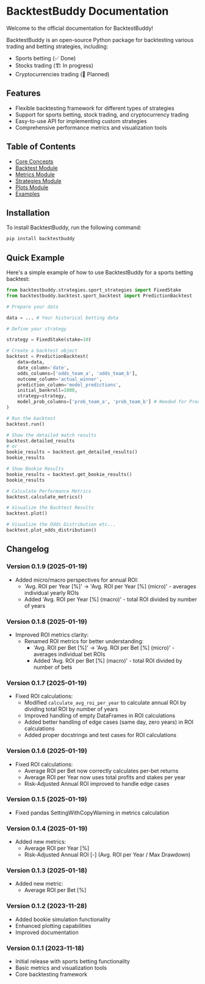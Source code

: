# BacktestBuddy Documentation

Welcome to the official documentation for BacktestBuddy!

BacktestBuddy is an open-source Python package for backtesting various trading and betting strategies, including:

- Sports betting (✅ Done)
- Stocks trading (🏗️ In progress)
- Cryptocurrencies trading (🔮 Planned)

## Features

- Flexible backtesting framework for different types of strategies
- Support for sports betting, stock trading, and cryptocurrency trading
- Easy-to-use API for implementing custom strategies
- Comprehensive performance metrics and visualization tools

## Table of Contents

- [Core Concepts](core-concepts.md)
- [Backtest Module](backtest-module.md)
- [Metrics Module](metrics-module.md)
- [Strategies Module](strategies-module.md)
- [Plots Module](plots-module.md)
- [Examples](examples.md)

## Installation

To install BacktestBuddy, run the following command:

```bash
pip install backtestbuddy
```

## Quick Example

Here's a simple example of how to use BacktestBuddy for a sports betting backtest:

```python
from backtestbuddy.strategies.sport_strategies import FixedStake
from backtestbuddy.backtest.sport_backtest import PredictionBacktest

# Prepare your data

data = ... # Your historical betting data

# Define your strategy

strategy = FixedStake(stake=10)

# Create a backtest object
backtest = PredictionBacktest(
    data=data,
    date_column='date',
    odds_columns=['odds_team_a', 'odds_team_b'],
    outcome_column='actual_winner',
    prediction_column='model_predictions',
    initial_bankroll=1000,
    strategy=strategy,
    model_prob_columns=['prob_team_a', 'prob_team_b'] # Needed for PredictionBacktest in combination with Kelly Strategy. Not needed for ModelBacktest in combination with Kelly Strategy, because the model probabiliies will be calculated by the model or if the Strategy does not require model probabilities, like Fixed Stake.
)

# Run the backtest
backtest.run()    

# Show the detailed match results
backtest.detailed_results
# or
bookie_results = backtest.get_detailed_results()
bookie_results

# Show Bookie Results
bookie_results = backtest.get_bookie_results()
bookie_results

# Calculate Performance Metrics
backtest.calculate_metrics()

# Visualize the Backtest Results
backtest.plot()

# Visualize the Odds Distribution etc...
backtest.plot_odds_distribution()

```

## Changelog

### Version 0.1.9 (2025-01-19)
- Added micro/macro perspectives for annual ROI:
  - 'Avg. ROI per Year [%]' → 'Avg. ROI per Year [%] (micro)' - averages individual yearly ROIs
  - Added 'Avg. ROI per Year [%] (macro)' - total ROI divided by number of years

### Version 0.1.8 (2025-01-19)
- Improved ROI metrics clarity:
  - Renamed ROI metrics for better understanding:
    - 'Avg. ROI per Bet [%]' → 'Avg. ROI per Bet [%] (micro)' - averages individual bet ROIs
    - Added 'Avg. ROI per Bet [%] (macro)' - total ROI divided by number of bets

### Version 0.1.7 (2025-01-19)
- Fixed ROI calculations:
  - Modified `calculate_avg_roi_per_year` to calculate annual ROI by dividing total ROI by number of years
  - Improved handling of empty DataFrames in ROI calculations
  - Added better handling of edge cases (same day, zero years) in ROI calculations
  - Added proper docstrings and test cases for ROI calculations

### Version 0.1.6 (2025-01-19)
- Fixed ROI calculations:
  - Average ROI per Bet now correctly calculates per-bet returns
  - Average ROI per Year now uses total profits and stakes per year
  - Risk-Adjusted Annual ROI improved to handle edge cases

### Version 0.1.5 (2025-01-19)
- Fixed pandas SettingWithCopyWarning in metrics calculation

### Version 0.1.4 (2025-01-19)
- Added new metrics:
  - Average ROI per Year [%]
  - Risk-Adjusted Annual ROI [-] (Avg. ROI per Year / Max Drawdown)

### Version 0.1.3 (2025-01-18)
- Added new metric:
  - Average ROI per Bet [%]

### Version 0.1.2 (2023-11-28)
- Added bookie simulation functionality
- Enhanced plotting capabilities
- Improved documentation

### Version 0.1.1 (2023-11-18)
- Initial release with sports betting functionality
- Basic metrics and visualization tools
- Core backtesting framework

